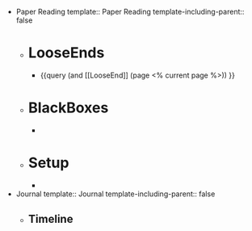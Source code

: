 - Paper Reading
  template:: Paper Reading
  template-including-parent:: false
	- # LooseEnds
		- {{query (and [[LooseEnd]] (page <% current page %>)) }}
	- # BlackBoxes
		-
	- # Setup
		-
- Journal
  template:: Journal
  template-including-parent:: false
	- Timeline
		-